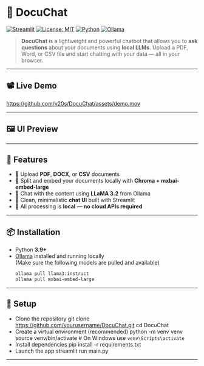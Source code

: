 # 💬 DocuChat

[![Streamlit](https://img.shields.io/badge/Framework-Streamlit-ff4b4b)](https://streamlit.io/)
[![License: MIT](https://img.shields.io/badge/License-MIT-yellow.svg)](https://opensource.org/licenses/MIT)
[![Python](https://img.shields.io/badge/Python-3.9%2B-blue.svg)](https://www.python.org/downloads/)
[![Ollama](https://img.shields.io/badge/Powered%20By-Ollama-black)](https://ollama.com)

> **DocuChat** is a lightweight and powerful chatbot that allows you to **ask questions** about your documents using **local LLMs**. Upload a PDF, Word, or CSV file and start chatting with your data — all in your browser.

---
## 📽️ Live Demo

https://github.com/v20s/DocuChat/assets/demo.mov

---

## 🖼️ UI Preview


---

## 🚀 Features

- 📂 Upload **PDF**, **DOCX**, or **CSV** documents  
- 🔎 Split and embed your documents locally with **Chroma + mxbai-embed-large**
- 🤖 Chat with the content using **LLaMA 3.2** from Ollama
- 💬 Clean, minimalistic **chat UI** built with Streamlit
- 🧠 All processing is **local** — **no cloud APIs required**

---

## 📦 Installation

- Python **3.9+**
- [Ollama](https://ollama.com/) installed and running locally  
  (Make sure the following models are pulled and available)
  ```bash
  ollama pull llama3:instruct
  ollama pull mxbai-embed-large
---

## 🔧 Setup

- Clone the repository
git clone https://github.com/yourusername/DocuChat.git
cd DocuChat
- Create a virtual environment (recommended)
python -m venv venv
source venv/bin/activate  # On Windows use `venv\Scripts\activate`
- Install dependencies
pip install -r requirements.txt
- Launch the app
streamlit run main.py

---
